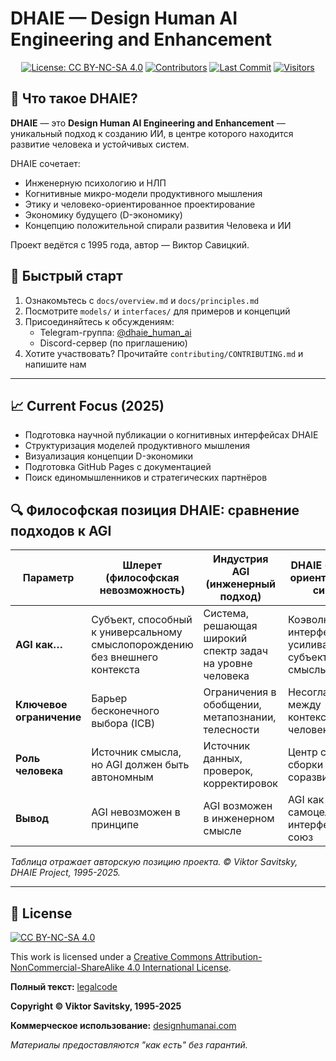 # DHAIE — Design Human AI Engineering and Enhancement

<div align="center">

[![License: CC BY-NC-SA 4.0](https://img.shields.io/badge/License-CC_BY_NC_SA_4.0-important?logo=creativecommons&style=for-the-badge)](https://creativecommons.org/licenses/by-nc-sa/4.0/)
[![Contributors](https://img.shields.io/github/contributors/designhumanai/design-human-ai.svg?style=for-the-badge)](https://github.com/designhumanai/design-human-ai/graphs/contributors)
[![Last Commit](https://img.shields.io/github/last-commit/designhumanai/design-human-ai.svg?style=for-the-badge)](https://github.com/designhumanai/design-human-ai/commits/main)
[![Visitors](https://api.visitorbadge.io/api/visitors?path=https://github.com/designhumanai/design-human-ai&label=Visitors&countColor=%23263759&style=for-the-badge&updateInterval=3600)](https://visitorbadge.io/status?path=https://github.com/designhumanai/design-human-ai)

</div>

## 🔷 Что такое DHAIE?

**DHAIE** — это **Design Human AI Engineering and Enhancement** — уникальный подход к созданию ИИ, в центре которого находится развитие человека и устойчивых систем.

DHAIE сочетает:
- Инженерную психологию и НЛП
- Когнитивные микро-модели продуктивного мышления
- Этику и человеко-ориентированное проектирование
- Экономику будущего (D-экономику)
- Концепцию положительной спирали развития Человека и ИИ

Проект ведётся с 1995 года, автор — Виктор Савицкий.

## 🚀 Быстрый старт

1. Ознакомьтесь с `docs/overview.md` и `docs/principles.md`
2. Посмотрите `models/` и `interfaces/` для примеров и концепций
3. Присоединяйтесь к обсуждениям:
   - Telegram-группа: [@dhaie_human_ai](https://t.me/...)
   - Discord-сервер (по приглашению)
4. Хотите участвовать? Прочитайте `contributing/CONTRIBUTING.md` и напишите нам

---

## 📈 Current Focus (2025)

- Подготовка научной публикации о когнитивных интерфейсах DHAIE
- Структуризация моделей продуктивного мышления
- Визуализация концепции D-экономики
- Подготовка GitHub Pages с документацией
- Поиск единомышленников и стратегических партнёров

## 🔍 Философская позиция DHAIE: сравнение подходов к AGI

| Параметр | Шлерет (философская невозможность) | Индустрия AGI (инженерный подход) | DHAIE (человеко-ориентированный симбиоз) |
|----------|-----------------------------------|-----------------------------------|------------------------------------------|
| **AGI как…** | Субъект, способный к универсальному смыслопорождению без внешнего контекста | Система, решающая широкий спектр задач на уровне человека | Коэволюционный интерфейс, усиливающий субъективные смыслы |
| **Ключевое ограничение** | Барьер бесконечного выбора (ICB) | Ограничения в обобщении, метапознании, телесности | Несогласованность между контекстами ИИ и человека |
| **Роль человека** | Источник смысла, но AGI должен быть автономным | Источник данных, проверок, корректировок | Центр смысловой сборки и соразвития |
| **Вывод** | AGI невозможен в принципе | AGI возможен в инженерном смысле | AGI как таковой не самоцель — важен интерфейсный союз |

*Таблица отражает авторскую позицию проекта. © Viktor Savitsky, DHAIE Project, 1995-2025.*

---

## 📜 License

[![CC BY-NC-SA 4.0](https://licensebuttons.net/l/by-nc-sa/4.0/88x31.png)](https://creativecommons.org/licenses/by-nc-sa/4.0/)

This work is licensed under a [Creative Commons Attribution-NonCommercial-ShareAlike 4.0 International License](https://creativecommons.org/licenses/by-nc-sa/4.0/).

**Полный текст:** [legalcode](https://creativecommons.org/licenses/by-nc-sa/4.0/legalcode)

**Copyright © Viktor Savitsky, 1995-2025**

**Коммерческое использование:** [designhumanai.com](https://designhumanai.com)

*Материалы предоставляются "как есть" без гарантий.*
